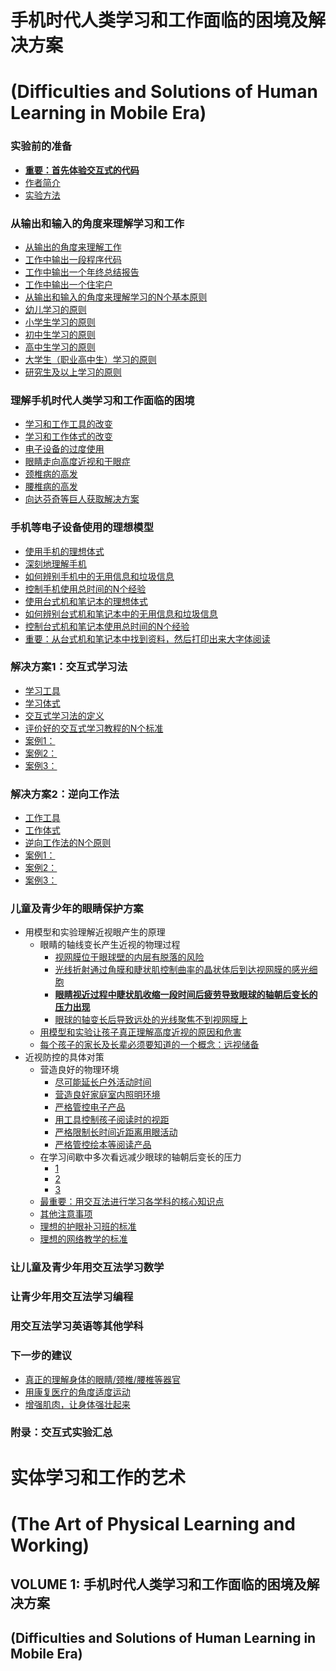 # 手机时代人类学习和工作面临的困境及解决方案
# (Difficulties and Solutions of Human Learning in Mobile Era)

### 实验前的准备

- [**重要：首先体验交互式的代码**]()
- [作者简介]()
- [实验方法]()

### 从输出和输入的角度来理解学习和工作

- [从输出的角度来理解工作](/chapters/)
- [工作中输出一段程序代码](/chapters/)
- [工作中输出一个年终总结报告](/chapters/)
- [工作中输出一个住宅户](/chapters/)
- [从输出和输入的角度来理解学习的N个基本原则](/chapters/)
- [幼儿学习的原则](/chapters/)
- [小学生学习的原则](/chapters/)
- [初中生学习的原则](/chapters/)
- [高中生学习的原则](/chapters/)
- [大学生（职业高中生）学习的原则](/chapters/)
- [研究生及以上学习的原则](/chapters/)

### 理解手机时代人类学习和工作面临的困境

- [学习和工作工具的改变](/chapters/)
- [学习和工作体式的改变](/chapters/)
- [电子设备的过度使用](/chapters/)
- [眼睛走向高度近视和干眼症](/chapters/)
- [颈椎病的高发](/chapters/)
- [腰椎病的高发](/chapters/)
- [向达芬奇等巨人获取解决方案](/chapters/)

### 手机等电子设备使用的理想模型

- [使用手机的理想体式](/chapters/)
- [深刻地理解手机](/chapters/)
- [如何辨别手机中的无用信息和垃圾信息](/chapters/)
- [控制手机使用总时间的N个经验](/chapters/)
- [使用台式机和笔记本的理想体式](/chapters/)
- [如何辨别台式机和笔记本中的无用信息和垃圾信息](/chapters/)
- [控制台式机和笔记本使用总时间的N个经验](/chapters/)
- [重要：从台式机和笔记本中找到资料，然后打印出来大字体阅读](/chapters/)

### 解决方案1：交互式学习法

- [学习工具](/chapters/)
- [学习体式](/chapters/)
- [交互式学习法的定义](/chapters/)
- [评价好的交互式学习教程的N个标准](/chapters/)
- [案例1：](/chapters/)
- [案例2：](/chapters/)
- [案例3：](/chapters/)

### 解决方案2：逆向工作法

- [工作工具](/chapters/)
- [工作体式](/chapters/)
- [逆向工作法的N个原则](/chapters/)
- [案例1：](/chapters/)
- [案例2：](/chapters/)
- [案例3：](/chapters/)

### 儿童及青少年的眼睛保护方案

- 用模型和实验理解近视眼产生的原理
	- 眼睛的轴线变长产生近视的物理过程 
		- [视网膜位于眼球壁的内层有脱落的风险](/chapters/章6-儿童及青少年的眼睛保护方案/视网膜位于眼球壁的内层有脱落的风险.md)
		- [光线折射通过角膜和睫状肌控制曲率的晶状体后到达视网膜的感光细胞](/chapters/章6-儿童及青少年的眼睛保护方案/光线折射通过角膜和睫状肌控制曲率的晶状体后到达视网膜的感光细胞.md)
		- [**眼睛视近过程中睫状肌收缩一段时间后疲劳导致眼球的轴朝后变长的压力出现**](/chapters/章6-儿童及青少年的眼睛保护方案/眼睛视近过程中睫状肌收缩一段时间后疲劳导致眼球的轴朝后变长的压力出现.md)
		- [眼球的轴变长后导致远处的光线聚焦不到视网膜上](/chapters/章6-儿童及青少年的眼睛保护方案/眼球的轴变长后导致远处的光线聚焦不到视网膜上.md) 
	- [用模型和实验让孩子真正理解高度近视的原因和危害](/chapters/章6-儿童及青少年的眼睛保护方案/用模型和实验让孩子真正理解高度近视的原因和危害.md)
	- [每个孩子的家长及长辈必须要知道的一个概念：远视储备](/chapters/章6-儿童及青少年的眼睛保护方案/每个孩子的家长及长辈必须要知道的一个概念：远视储备.md)
- 近视防控的具体对策
	- 营造良好的物理环境
		- [尽可能延长户外活动时间](/chapters/章6-儿童及青少年的眼睛保护方案/尽可能延长户外活动时间.md)
		- [营造良好家庭室内照明环境](/chapters/章6-儿童及青少年的眼睛保护方案/营造良好家庭室内照明环境.md)
		- [严格管控电子产品](/chapters/章6-儿童及青少年的眼睛保护方案/严格管控电子产品.md)
		- [用工具控制孩子阅读时的视距](/chapters/章6-儿童及青少年的眼睛保护方案/用工具控制孩子阅读时的视距.md) 
		- [严格限制长时间近距离用眼活动](/chapters/章6-儿童及青少年的眼睛保护方案/严格限制长时间近距离用眼活动.md)
		- [严格管控绘本等阅读产品](/chapters/章6-儿童及青少年的眼睛保护方案/严格管控绘本等阅读产品.md)
	- 在学习间歇中多次看远减少眼球的轴朝后变长的压力
		- [1](/chapters/章6-儿童及青少年的眼睛保护方案/1.md)
		- [2](/chapters/章6-儿童及青少年的眼睛保护方案/2.md)
		- [3](/chapters/章6-儿童及青少年的眼睛保护方案/3.md)
	- [最重要：用交互法进行学习各学科的核心知识点](/chapters/章6-儿童及青少年的眼睛保护方案/用交互法进行学习各学科的核心知识点.md)
	- [其他注意事项](/chapters/章6-儿童及青少年的眼睛保护方案/其他注意事项.md)
	- [理想的护眼补习班的标准](/chapters/章6-儿童及青少年的眼睛保护方案/理想的护眼补习班的标准.md)
	- [理想的网络教学的标准](/chapters/章6-儿童及青少年的眼睛保护方案/理想的护眼补习班的标准.md)

### 让儿童及青少年用交互法学习数学

### 让青少年用交互法学习编程

### 用交互法学习英语等其他学科

### 下一步的建议

- [真正的理解身体的眼睛/颈椎/腰椎等器官](/chapters/)
- [用康复医疗的角度适度运动](/chapters/)
- [增强肌肉，让身体强壮起来](/chapters/)

### 附录：交互式实验汇总

# 实体学习和工作的艺术
# (The Art of Physical Learning and Working)
## VOLUME 1: 手机时代人类学习和工作面临的困境及解决方案
## (Difficulties and Solutions of Human Learning in Mobile Era)
